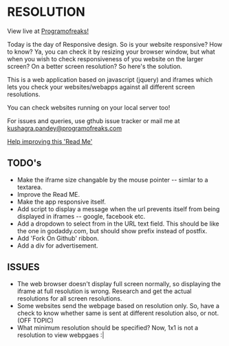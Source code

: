 RESOLUTION
==========

View live at [Programofreaks!](http://programofreaks.com/resolution)

Today is the day of Responsive design. So is your website responsive? How to know? Ya, you can check it by resizing your browser window, but what when you wish to check responsiveness of you website on the larger screen? On a better screen resolution? So here's the solution.

This is a web application based on javascript (jquery) and iframes which lets you check your websites/webapps against all different screen resolutions.

You can check websites running on your local server too!

For issues and queries, use gthub issue tracker or mail me at [kushagra.pandey@programofreaks.com](mailto:kushagra.pandey@programofreaks.com)

[Help improving this 'Read Me'](mailto:kushagra.pandey@programofreaks.com)

TODO's
------

* Make the iframe size changable by the mouse pointer -- simlar to a textarea.
* Improve the Read ME.
* Make the app responsive itself.
* Add script to display a message when the url prevents itself from being displayed in iframes -- google, facebook etc.
* Add a dropdown to select from in the URL text field. This should be like the one in godaddy.com, but should show prefix instead of postfix.
* Add 'Fork On Github' ribbon.
* Add a div for advertisement.

ISSUES
------

* The web browser doesn't display full screen normally, so displaying the iframe at full resolution is wrong. Research and get the actual resolutions for all screen resolutions.
* Some websites send the webpage based on resolution only. So, have a check to know whether same is sent at different resolution also, or not. (OFF TOPIC)
* What minimum resolution should be specified? Now, 1x1 is not a resolution to view webpgaes :|